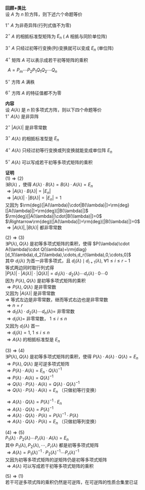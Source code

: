 **回顾+类比**  
设 $A$ 为 $n$ 阶方阵，则下述六个命题等价  
  
$1^\circ$   $A$ 为非奇异阵(行列式值不为零)  
  
$2^\circ$   $A$ 的相抵标准型矩阵为 $E_n$ ( $A$ 相抵与同阶单位阵)  
  
$3^\circ$   $A$ 只经过初等行变换(列)变换就可以变成 $E_n$ (单位阵)  
  
$4^\circ$  矩阵 $A$ 可以表示成若干初等矩阵的乘积  
  
$\enspace A=P_m\cdots P_2P_1Q_1Q_2\cdots Q_n$  
  
$5^\circ$  方阵 $A$ 满秩  
  
$6^\circ$  方阵 $A$ 的特征值都不为零  
  
**内容**  
设 $A(\lambda)$ 是 $n$ 阶多项式方阵，则以下四个命题等价  
$1^\circ$   $A(\lambda)$ 是非异阵  
  
$2^\circ$   $|A(\lambda)|$ 是非零常数  
  
$3^\circ$   $A(\lambda)$ 的相抵标准型是 $E_n$  
  
$4^\circ$   $A(\lambda)$ 只经过初等行变换或列变换就能变成单位阵 $E_n$  
  
$5^\circ$   $A(\lambda)$ 可以写成若干初等多项式矩阵的乘积  
  
**证明**  
$(1)\Rightarrow(2)$  
$\exists B(\lambda)$ ，使得 $A(\lambda)\cdot B(\lambda)=B(\lambda)\cdot A(\lambda)=E_n$  
$\Rightarrow |A(\lambda)\cdot B(\lambda)|=|E_n|$  
$\Rightarrow |A(\lambda)|\cdot |B(\lambda)|=|E_n|=1$  
又因为 $\rm{deg}[|A(\lambda)|\cdot|B(\lambda)|]=\rm{deg}[|A(\lambda)|]+\rm{deg}[|B(\lambda)|]$  
$\rm{deg}[|A(\lambda)|\cdot|B(\lambda)|]=0$  
$\Rightarrow\rm{deg}[|A(\lambda)|]=\rm{deg}[|B(\lambda)|]=0$  
$\Rightarrow|A(\lambda)|,|B(\lambda)|$ 都非零常数  
  
$(2)\Rightarrow(3)$  
$\exists P(\lambda),Q(\lambda)$ 是初等多项式矩阵的乘积，使得 $P(\lambda)\cdot A(\lambda)\cdot Q(\lambda)=\rm{diag}[d_1(\lambda),d_2(\lambda),\cdots,d_r(\lambda),0,\cdots,0]$  
其中 $d_i(\lambda)$ 为首一非零多项式，且 $d_i(\lambda)\mid d_{i+1}(\lambda),\ \forall 1\le i\le r-1$  
等式两边同时取行列式得  
$|P(\lambda)|\cdot |A(\lambda)|\cdot |Q(\lambda)|=d_1(\lambda)\cdot d_2(\lambda)\cdots d_r(\lambda)\cdot0\cdots0$  
因为 $P(\lambda),Q(\lambda)$ 是初等多项式矩阵的乘积  
$\Rightarrow P(\lambda),Q(\lambda)$ 是非零常数  
又因为 $|A(\lambda)|$ 是非零常数  
$\Rightarrow$ 等式左边是非零常数，继而等式右边也是非零常数  
$\Rightarrow n=r$  
$\Rightarrow d_1(\lambda)\cdot d_2(\lambda)\cdots d_n(\lambda)=$ 非零常数  
$\Rightarrow d_i(\lambda)=$ 非零常数， $1\le i\le n$  
又因为 $d_i(\lambda)$ 首一  
$\Rightarrow d_i(\lambda)=1,\ 1\le i\le n$  
$\Rightarrow A(\lambda)$ 的相抵标准型是 $E_n$  
  
$(3)\Rightarrow(4)$  
$\exists P(\lambda),Q(\lambda)$ 是初等多项式矩阵的乘积，使得 $P(\lambda)\cdot A(\lambda)\cdot Q(\lambda)=E_n$  
$\Rightarrow P(\lambda),Q(\lambda)$ 是可逆多项式矩阵  
$\Rightarrow P(\lambda)\cdot A(\lambda)=E_n\cdot Q(\lambda)^{-1}$  
$\Rightarrow P(\lambda)\cdot A(\lambda)=Q(\lambda)^{-1}$  
$\Rightarrow Q(\lambda)\cdot P(\lambda)\cdot A(\lambda)=Q(\lambda)\cdot Q(\lambda)^{-1}$  
$\Rightarrow Q(\lambda)\cdot P(\lambda)\cdot A(\lambda)=E_n$ （只做初等行变换）  
  
$\Rightarrow A(\lambda)\cdot Q(\lambda)=P(\lambda)^{-1}\cdot E_n$  
$\Rightarrow A(\lambda)\cdot Q(\lambda)=P(\lambda)^{-1}$  
$\Rightarrow A(\lambda)\cdot Q(\lambda)\cdot P(\lambda)=P(\lambda)^{-1}\cdot P(\lambda)$  
$\Rightarrow A(\lambda)\cdot Q(\lambda)\cdot P(\lambda)=E_n$ （只做初等列变换）  
  
$(4)\Rightarrow(5)$  
$P_1(\lambda)\cdot P_2(\lambda)\cdots P_r(\lambda)\cdot A(\lambda)=E_n$  
其中 $P_1(\lambda), P_2(\lambda),\cdots, P_r(\lambda)$ 都是初等多项式矩阵  
$\Rightarrow A(\lambda)=P_1(\lambda)^{-1}\cdot P_2(\lambda)^{-1}\cdots P_r(\lambda)^{-1}$  
又因为初等多项式矩阵的逆矩阵仍是初等多项式矩阵  
$\Rightarrow A(\lambda)$ 可以写成若干初等多项式矩阵的乘积  
  
$(5)\Rightarrow(1)$  
若干可逆多项式阵的乘积仍然是可逆阵，在可逆阵的性质合集里已证  
